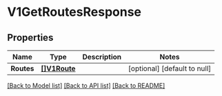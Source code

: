 # V1GetRoutesResponse

## Properties
Name | Type | Description | Notes
------------ | ------------- | ------------- | -------------
**Routes** | [**[]V1Route**](v1Route.md) |  | [optional] [default to null]

[[Back to Model list]](../README.md#documentation-for-models) [[Back to API list]](../README.md#documentation-for-api-endpoints) [[Back to README]](../README.md)


